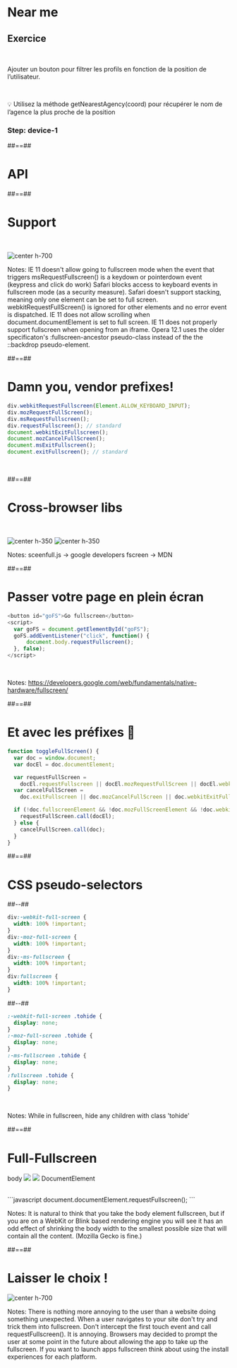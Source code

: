 <!-- .slide: class="exercice fire-bg-pink" -->

# Near me

## Exercice

<br>

Ajouter un bouton pour filtrer les profils en fonction de la position de l’utilisateur.

<br>

💡 Utilisez la méthode getNearestAgency(coord) pour récupérer le nom de l’agence la plus proche de la position

### Step: device-1

##==##

<!-- .slide: data-background="./assets/images/fullscreen_api.jpg" class="transition-white" -->

# API

##==##

# Support

<br>

![center h-700](./assets/images/caniuse_fullscreen.png)

Notes:
IE 11 doesn't allow going to fullscreen mode when the event that triggers msRequestFullscreen() is a keydown or pointerdown event (keypress and click do work)
Safari blocks access to keyboard events in fullscreen mode (as a security measure).
Safari doesn't support stacking, meaning only one element can be set to full screen. webkitRequestFullScreen() is ignored for other elements and no error event is dispatched.
IE 11 does not allow scrolling when document.documentElement is set to full screen.
IE 11 does not properly support fullscreen when opening from an iframe.
Opera 12.1 uses the older specificaton's :fullscreen-ancestor pseudo-class instead of the the ::backdrop pseudo-element.

##==##

<!-- .slide: class="with-code" -->

# Damn you, vendor prefixes!

```javascript
div.webkitRequestFullscreen(Element.ALLOW_KEYBOARD_INPUT);
div.mozRequestFullScreen();
div.msRequestFullscreen();
div.requestFullscreen(); // standard
document.webkitExitFullscreen();
document.mozCancelFullScreen();
document.msExitFullscreen();
document.exitFullscreen(); // standard
```

<!-- .element: class="big-code" -->

<br>

##==##

# Cross-browser libs

<br>

![center h-350](./assets/images/fullscreen_screenfull.png)
![center h-350](./assets/images/fullscreen_fscreen.png)

Notes:
sceenfull.js -> google developers
fscreen -> MDN

##==##

<!-- .slide: class="with-code" -->

# Passer votre page en plein écran

```javascript
<button id="goFS">Go fullscreen</button>
<script>
  var goFS = document.getElementById("goFS");
  goFS.addEventListener("click", function() {
      document.body.requestFullscreen();
  }, false);
</script>
```

<!-- .element: class="big-code" -->

<br>

Notes:
https://developers.google.com/web/fundamentals/native-hardware/fullscreen/

##==##

<!-- .slide: class="with-code" -->

# Et avec les préfixes 🙇

```javascript
function toggleFullScreen() {
  var doc = window.document;
  var docEl = doc.documentElement;

  var requestFullScreen =
    docEl.requestFullscreen || docEl.mozRequestFullScreen || docEl.webkitRequestFullScreen || docEl.msRequestFullscreen;
  var cancelFullScreen =
    doc.exitFullscreen || doc.mozCancelFullScreen || doc.webkitExitFullscreen || doc.msExitFullscreen;

  if (!doc.fullscreenElement && !doc.mozFullScreenElement && !doc.webkitFullscreenElement && !doc.msFullscreenElement) {
    requestFullScreen.call(docEl);
  } else {
    cancelFullScreen.call(doc);
  }
}
```

##==##

<!-- .slide: class="two-column-layout" -->

# CSS pseudo-selectors

##--##

<!-- .slide: class="with-code" -->

```css
div:-webkit-full-screen {
  width: 100% !important;
}
div:-moz-full-screen {
  width: 100% !important;
}
div:-ms-fullscreen {
  width: 100% !important;
}
div:fullscreen {
  width: 100% !important;
}
```

<!-- .element: class="big-code" -->

##--##

<!-- .slide: class="with-code" -->

```css
:-webkit-full-screen .tohide {
  display: none;
}
:-moz-full-screen .tohide {
  display: none;
}
:-ms-fullscreen .tohide {
  display: none;
}
:fullscreen .tohide {
  display: none;
}
```

<!-- .element: class="big-code" -->

<br>

Notes:
While in fullscreen, hide any children with class 'tohide'

##==##

<!-- .slide: class="flex-row with-code" -->

# Full-Fullscreen

<p>
<span>body</span>
<img class="w-300" src="./assets/images/fullscreen_body.png">
<img class="w-300" src="./assets/images/fullscreen_documentElement.png">
<span>DocumentElement</span>
</p>

<br>
```javascript
document.documentElement.requestFullscreen();
```
<!-- .element: class="big-code" -->

<br>

Notes:
It is natural to think that you take the body element fullscreen, but if you are on a WebKit or Blink based rendering engine you will see it has an odd effect of shrinking the body width to the smallest possible size that will contain all the content. (Mozilla Gecko is fine.)

##==##

# Laisser le choix !

![center h-700](./assets/images/power_to_the_people.png)

Notes:
There is nothing more annoying to the user than a website doing something unexpected. When a user navigates to your site don't try and trick them into fullscreen.
Don't intercept the first touch event and call requestFullscreen().
It is annoying.
Browsers may decided to prompt the user at some point in the future about allowing the app to take up the fullscreen.
If you want to launch apps fullscreen think about using the install experiences for each platform.
